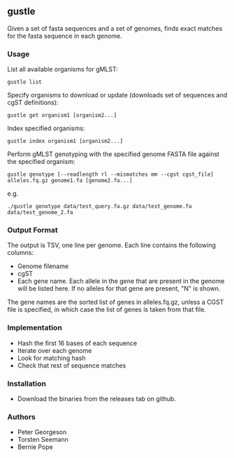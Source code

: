 
## gustle

Given a set of fasta sequences and a set of genomes, 
finds exact matches for the fasta sequence in each genome.

### Usage

List all available organisms for gMLST:
```
gustle list
```

Specify organisms to download or update (downloads set of sequences and cgST definitions):
```
gustle get organism1 [organism2...]
```

Index specified organisms:
```
gustle index organism1 [organism2...]
```

Perform gMLST genotyping with the specified genome FASTA file against the specified organism:
```
gustle genotype [--readlength rl --mismatches mm --cgst cgst_file] alleles.fq.gz genome1.fa [genome2.fa...]
```

e.g.
```
./gustle genotype data/test_query.fa.gz data/test_genome.fa data/test_genome_2.fa
```

### Output Format
The output is TSV, one line per genome.
Each line contains the following columns:
* Genome filename
* cgST
* Each gene name. Each allele in the gene that are present in the genome will be listed here. If no alleles for that gene are present, "N" is shown.

The gene names are the sorted list of genes in alleles.fq.gz, unless a CGST file is specified, in which case the list of genes is taken from that file.

### Implementation

* Hash the first 16 bases of each sequence
* Iterate over each genome
* Look for matching hash
* Check that rest of sequence matches

### Installation

* Download the binaries from the releases tab on github.

### Authors

* Peter Georgeson
* Torsten Seemann
* Bernie Pope
